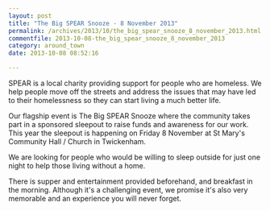 ```yaml
---
layout: post
title: "The Big SPEAR Snooze - 8 November 2013"
permalink: /archives/2013/10/the_big_spear_snooze_8_november_2013.html
commentfile: 2013-10-08-the_big_spear_snooze_8_november_2013
category: around_town
date: 2013-10-08 08:52:16

---
```


SPEAR is a local charity providing support for people who are homeless. We help people move off the streets and address the issues that may have led to their homelessness so they can start living a much better life.

Our flagship event is The Big SPEAR Snooze where the community takes part in a sponsored sleepout to raise funds and awareness for our work. This year the sleepout is happening on Friday 8 November at St Mary's Community Hall / Church in Twickenham.

We are looking for people who would be willing to sleep outside for just one night to help those living without a home.

There is supper and entertainment provided beforehand, and breakfast in the morning. Although it's a challenging event, we promise it's also very memorable and an experience you will never forget.
